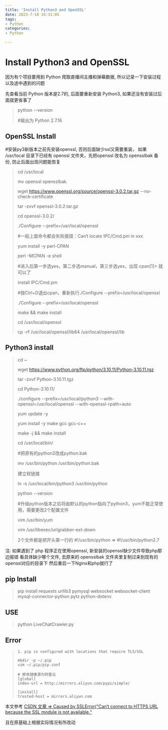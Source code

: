 ```yaml
---
title: 'Install Python3 and OpenSSL'
date: 2023-7-18 16:31:05
tags:
- Python
categories:
- Python

---
```




# Install Python3 and OpenSSL



因为有个项目要用到 Python 爬取直播间主播和弹幕数据, 所以记录一下安装过程以及途中遇到的问题

<!--more-->



先查看当前 Python 版本是2.7的, 后面要重新安装 Python3, 如果还没有安装过后面就更省事了

> python --version
>
> #输出为 Python 2.7.16



## OpenSSL Install

#安装py3新版本之前先安装openssl, 否则后面缺少ssl又需要重装， 如果 /usr/local  目录下已经有 openssl 文件夹，先把openssl 改名为 opensslbak 备份, 防止后面出现问题能恢复

> cd /usr/local
>
> mv openssl opensslbak
>
> 
>
> wget https://www.openssl.org/source/openssl-3.0.2.tar.gz --no-check-certificate
>
> tar -zxvf openssl-3.0.2.tar.gz
>
> cd openssl-3.0.2/
>
>  ./Configure --prefix=/usr/local/openssl
>
> #一般上面命令都会失败报错：Can‘t locate IPC/Cmd.pm in xxx
>
>  
>
> yum install -y perl-CPAN
>
> perl -MCPAN -e shell
>
> #进入后第一步选yes，第二步选manual，第三步选yes，出现 cpan[1]> 就可以了
>
> 
>
> install IPC/Cmd.pm
>
> 
>
> #按Ctrl+D退出cpan，重新执行./Configure --prefix=/usr/local/openssl
>
> ./Configure --prefix=/usr/local/openssl
>
> make && make install
>
> cd /usr/local/openssl
>
> cp -rf /usr/local/openssl/lib64 /usr/local/openssl/lib



## Python3 install

> cd ~
>
> wget https://www.python.org/ftp/python/3.10.11/Python-3.10.11.tgz
>
> 
>
> tar -zxvf Python-3.10.11.tgz
>
> cd Python-3.10.11/
>
> ./configure --prefix=/usr/local/python3 --with-openssl=/usr/local/openssl --with-openssl-rpath=auto
>
> yum update -y
>
> yum install -y make gcc gcc-c++
>
> make -j && make install
>
> 
>
> cd /usr/local/bin/
>
> #把原有的python2改成python.bak
>
> mv /usr/bin/python /usr/bin/python.bak
>
> 
>
> 建立软链接
>
> ln -s /usr/local/bin/python3 /usr/bin/python
>
> python --version
>
> 
>
> #升级python版本之后将由默认的python指向了python3，yum不能正常使用，需要更改2个配置文件
>
> 
>
> vim /usr/bin/yum
>
> vim /usr/libexec/urlgrabber-ext-down
>
> 
>
> 2个文件都是把开头第一行的 #!/usr/bin/python =>  #!/usr/bin/python2.7



注: 如果遇到了 php 程序正在使用openssl, 新安装的openssl缺少文件导致php那边报错
看具体缺少哪个文件, 去原来的 opensslbak 文件夹里复制过来到现有的openssl对应的目录下
然后重启一下Nginx和php就行了



## pip Install 

> pip install requests urllib3 pymysql websocket websocket-client mysql-connector-python pytz python-dotenv



## USE

> python LiveChatCrawler.py



## Error

> ```shell
> 1. pip is configured with locations that require TLS/SSL
> 
> mkdir -p ~/.pip
> vim ~/.pip/pip.conf
> 
> # 修改镜像源为阿里云
> [global]
> index-url = http://mirrors.aliyun.com/pypi/simple/
> 
> [install]
> trusted-host = mirrors.aliyun.com
> ```



本文参考 [ CSDN 文章 => Caused by SSLError(“Can‘t connect to HTTPS URL because the SSL module is not available.“](https://blog.csdn.net/Yaphets_dan/article/details/129421953)

且在原基础上根据实际情况有所改动
